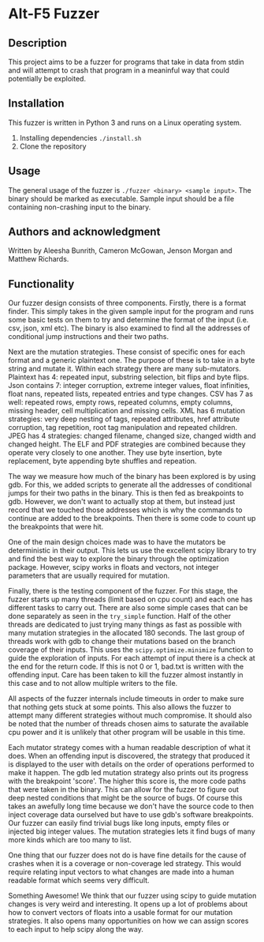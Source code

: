 # Alt-F5 Fuzzer

## Description
This project aims to be a fuzzer for programs that take in data from stdin and
will attempt to crash that program in a meaninful way that could potentially be
exploited.

## Installation
This fuzzer is written in Python 3 and runs on a Linux operating system.

1. Installing dependencies
   `./install.sh`
2. Clone the repository

## Usage
The general usage of the fuzzer is `./fuzzer <binary> <sample input>`. The binary
should be marked as executable. Sample input should be a file containing non-crashing
input to the binary.

## Authors and acknowledgment
Written by Aleesha Bunrith, Cameron McGowan, Jenson Morgan and Matthew Richards.

## Functionality
Our fuzzer design consists of three components. Firstly, there is a format finder. This simply takes in the given sample input for the program and runs some basic tests on them to try and determine the format of the input (i.e. csv, json, xml etc). The binary is also examined to find all the addresses of conditional jump instructions and their two paths. 

Next are the mutation strategies. These consist of specific ones for each format and a generic plaintext one. The purpose of these is to take in a byte string and mutate it. Within each strategy there are many sub-mutators. Plaintext has 4: repeated input, substring selection, bit flips and byte flips. Json contains 7: integer corruption, extreme integer values, float infinities, float nans, repeated lists, repeated entries and type changes. CSV has 7 as well: repeated rows, empty rows, repeated columns, empty columns, missing header, cell multiplication and missing cells. XML has 6 mutation strategies: very deep nesting of tags, repeated attributes, href attribute corruption, tag repetition, root tag manipulation and repeated children. JPEG has 4 strategies: changed filename, changed size, changed width and changed height. The ELF and PDF strategies are combined because they operate very closely to one another. They use byte insertion, byte replacement, byte appending byte shuffles and repeation. 

The way we measure how much of the binary has been explored is by using gdb. For this, we added scripts to generate all the addresses of conditional jumps for their two paths in the binary. This is then fed as breakpoints to gdb. However, we don't want to actually stop at them, but instead just record that we touched those addresses which is why the commands to continue are added to the breakpoints. Then there is some code to count up the breakpoints that were hit.

One of the main design choices made was to have the mutators be deterministic in their output. This lets us use the excellent scipy library to try and find the best way to explore the binary through the optimization package. However, scipy works in floats and vectors, not integer parameters that are usually required for mutation. 

Finally, there is the testing component of the fuzzer. For this stage, the fuzzer starts up many threads (limit based on cpu count) and each one has different tasks to carry out. There are also some simple cases that can be done separately as seen in the `try_simple` function. Half of the other threads are dedicated to just trying many things as fast as possible with many mutation strategies in the allocated 180 seconds. The last group of threads work with gdb to change their mutations based on the branch coverage of their inputs. This uses the `scipy.optimize.minimize` function to guide the exploration of inputs. For each attempt of input there is a check at the end for the return code. If this is not 0 or 1, bad.txt is written with the offending input. Care has been taken to kill the fuzzer almost instantly in this case and to not allow multiple writers to the file. 

All aspects of the fuzzer internals include timeouts in order to make sure that nothing gets stuck at some points. This also allows the fuzzer to attempt many different strategies without much compromise. It should also be noted that the number of threads chosen aims to saturate the available cpu power and it is unlikely that other program will be usable in this time. 

Each mutator strategy comes with a human readable description of what it does. When an offending input is discovered, the strategy that produced it is displayed to the user with details on the order of operations performed to make it happen. The gdb led mutation strategy also prints out its progress with the breakpoint 'score'. The higher this score is, the more code paths that were taken in the binary. This can allow for the fuzzer to figure out deep nested conditions that might be the source of bugs. Of course this takes an awefully long time because we don't have the source code to then inject coverage data ourselved but have to use gdb's software breakpoints. Our fuzzer can easily find trivial bugs like long inputs, empty files or injected big integer values. The mutation strategies lets it find bugs of many more kinds which are too many to list.

One thing that our fuzzer does not do is have fine details for the cause of crashes when it is a coverage or non-coverage led strategy. This would require relating input vectors to what changes are made into a human readable format which seems very difficult. 

Something Awesome! We think that our fuzzer using scipy to guide mutation changes is very weird and interesting. It opens up a lot of problems about how to convert vectors of floats into a usable format for our mutation strategies. It also opens many opportunities on how we can assign scores to each input to help scipy along the way.
